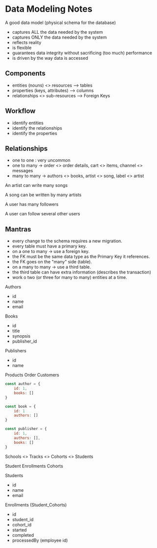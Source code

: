 # Data Modeling Notes

A good data model (physical schema for the database)

-   captures ALL the data needed by the system
-   captures ONLY the data needed by the system
-   reflects reality
-   is flexible
-   guarantees data integrity without sacrificing (too much) performance
-   is driven by the way data is accessed

## Components

-   entities (nouns) <> resources --> tables
-   properties (keys, attributes) --> columns
-   relationships <> sub-resources --> Foreign Keys

## Workflow

-   identify entities
-   identify the relationships
-   identify the properties

## Relationships

-   one to one : very uncommon
-   one to many -> order <> order details, cart <> items, channel <> messages
-   many to many -> authors <> books, artist <> song, label <> artist

An artist can write many songs

A song can be written by many artists

A user has many followers

A user can follow several other users

## Mantras

-   every change to the schema requires a new migration.
-   every table must have a primary key.
-   on a one to many -> use a foreign key.
-   the FK must be the same data type as the Primary Key it references.
-   the FK goes on the "many" side (table).
-   on a many to many -> use a third table.
-   the third table can have extra information (describes the transaction)
-   work o two (or three for many to many) entities at a time.

Authors

-   id
-   name
-   email

Books

-   id
-   title
-   synopsis
-   publisher_id

Publishers

-   id
-   name

Products Order Customers

```js
const author = {
    id: 1,
    books: []
}

const book = {
    id: 1
    authors: []
}

const publisher = {
    id: 1,
    authors: [],
    books: []
}

```

Schools <> Tracks <> Cohorts <> Students

Student Enrollments Cohorts

Students

-   id
-   name
-   email

Enrollments (Student_Cohorts)

-   id
-   student_id
-   cohort_id
-   started
-   completed
-   processedBy (employee id)
